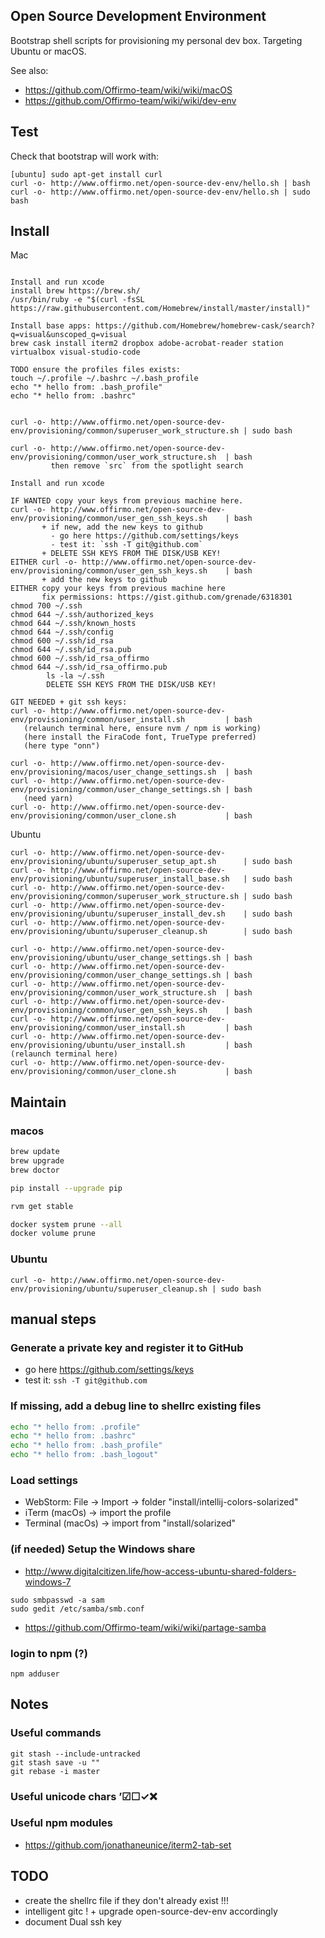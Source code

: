 ## Open Source Development Environment

Bootstrap shell scripts for provisioning my personal dev box. Targeting Ubuntu or macOS.

See also:
* https://github.com/Offirmo-team/wiki/wiki/macOS
* https://github.com/Offirmo-team/wiki/wiki/dev-env


## Test
Check that bootstrap will work with:
```
[ubuntu] sudo apt-get install curl
curl -o- http://www.offirmo.net/open-source-dev-env/hello.sh | bash
curl -o- http://www.offirmo.net/open-source-dev-env/hello.sh | sudo bash
```


## Install

Mac

```

Install and run xcode
install brew https://brew.sh/
/usr/bin/ruby -e "$(curl -fsSL https://raw.githubusercontent.com/Homebrew/install/master/install)"

Install base apps: https://github.com/Homebrew/homebrew-cask/search?q=visual&unscoped_q=visual
brew cask install iterm2 dropbox adobe-acrobat-reader station virtualbox visual-studio-code

TODO ensure the profiles files exists:
touch ~/.profile ~/.bashrc ~/.bash_profile
echo "* hello from: .bash_profile"
echo "* hello from: .bashrc"


curl -o- http://www.offirmo.net/open-source-dev-env/provisioning/common/superuser_work_structure.sh | sudo bash

curl -o- http://www.offirmo.net/open-source-dev-env/provisioning/common/user_work_structure.sh  | bash
         then remove `src` from the spotlight search

Install and run xcode

IF WANTED copy your keys from previous machine here.
curl -o- http://www.offirmo.net/open-source-dev-env/provisioning/common/user_gen_ssh_keys.sh    | bash
       + if new, add the new keys to github
         - go here https://github.com/settings/keys
         - test it: `ssh -T git@github.com`
       + DELETE SSH KEYS FROM THE DISK/USB KEY!
EITHER curl -o- http://www.offirmo.net/open-source-dev-env/provisioning/common/user_gen_ssh_keys.sh    | bash
       + add the new keys to github
EITHER copy your keys from previous machine here
       fix permissions: https://gist.github.com/grenade/6318301
chmod 700 ~/.ssh
chmod 644 ~/.ssh/authorized_keys
chmod 644 ~/.ssh/known_hosts
chmod 644 ~/.ssh/config
chmod 600 ~/.ssh/id_rsa
chmod 644 ~/.ssh/id_rsa.pub
chmod 600 ~/.ssh/id_rsa_offirmo
chmod 644 ~/.ssh/id_rsa_offirmo.pub
        ls -la ~/.ssh
        DELETE SSH KEYS FROM THE DISK/USB KEY!

GIT NEEDED + git ssh keys:
curl -o- http://www.offirmo.net/open-source-dev-env/provisioning/common/user_install.sh         | bash
   (relaunch terminal here, ensure nvm / npm is working)
   (here install the FiraCode font, TrueType preferred)
   (here type "onn")

curl -o- http://www.offirmo.net/open-source-dev-env/provisioning/macos/user_change_settings.sh  | bash
curl -o- http://www.offirmo.net/open-source-dev-env/provisioning/common/user_change_settings.sh | bash
   (need yarn)
curl -o- http://www.offirmo.net/open-source-dev-env/provisioning/common/user_clone.sh           | bash
```

Ubuntu

```
curl -o- http://www.offirmo.net/open-source-dev-env/provisioning/ubuntu/superuser_setup_apt.sh      | sudo bash
curl -o- http://www.offirmo.net/open-source-dev-env/provisioning/ubuntu/superuser_install_base.sh   | sudo bash
curl -o- http://www.offirmo.net/open-source-dev-env/provisioning/common/superuser_work_structure.sh | sudo bash
curl -o- http://www.offirmo.net/open-source-dev-env/provisioning/ubuntu/superuser_install_dev.sh    | sudo bash
curl -o- http://www.offirmo.net/open-source-dev-env/provisioning/ubuntu/superuser_cleanup.sh        | sudo bash

curl -o- http://www.offirmo.net/open-source-dev-env/provisioning/ubuntu/user_change_settings.sh | bash
curl -o- http://www.offirmo.net/open-source-dev-env/provisioning/common/user_change_settings.sh | bash
curl -o- http://www.offirmo.net/open-source-dev-env/provisioning/common/user_work_structure.sh  | bash
curl -o- http://www.offirmo.net/open-source-dev-env/provisioning/common/user_gen_ssh_keys.sh    | bash
curl -o- http://www.offirmo.net/open-source-dev-env/provisioning/common/user_install.sh         | bash
curl -o- http://www.offirmo.net/open-source-dev-env/provisioning/ubuntu/user_install.sh         | bash
(relaunch terminal here)
curl -o- http://www.offirmo.net/open-source-dev-env/provisioning/common/user_clone.sh           | bash
```


## Maintain

### macos

```bash
brew update
brew upgrade
brew doctor

pip install --upgrade pip

rvm get stable

docker system prune --all
docker volume prune
```



### Ubuntu

```
curl -o- http://www.offirmo.net/open-source-dev-env/provisioning/ubuntu/superuser_cleanup.sh | sudo bash
```


## manual steps

### Generate a private key and register it to GitHub
* go here https://github.com/settings/keys
* test it: `ssh -T git@github.com`


### If missing, add a debug line to shellrc existing files
```bash
echo "* hello from: .profile"
echo "* hello from: .bashrc"
echo "* hello from: .bash_profile"
echo "* hello from: .bash_logout"
```

### Load settings

* WebStorm: File -> Import -> folder "install/intellij-colors-solarized"
* iTerm (macOs) -> import the profile
* Terminal (macOs) -> import from "install/solarized"


### (if needed) Setup the Windows share
* http://www.digitalcitizen.life/how-access-ubuntu-shared-folders-windows-7
```
sudo smbpasswd -a sam
sudo gedit /etc/samba/smb.conf
```
* https://github.com/Offirmo-team/wiki/wiki/partage-samba

### login to npm (?)
```
npm adduser
```



## Notes

### Useful commands
```
git stash --include-untracked
git stash save -u ""
git rebase -i master
```

### Useful unicode chars ’☑☐✓❌

### Useful npm modules
* https://github.com/jonathaneunice/iterm2-tab-set


## TODO
* create the shellrc file if they don't already exist !!!
* intelligent gitc ! + upgrade open-source-dev-env accordingly
* document Dual ssh key

